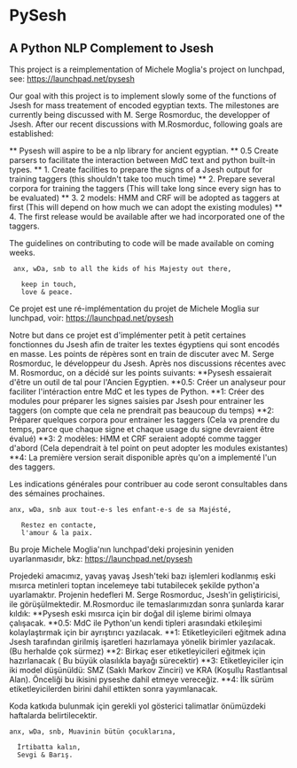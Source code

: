 # PySesh
A Python NLP Complement to Jsesh
--------
This project is a reimplementation of Michele Moglia's project on lunchpad, see: https://launchpad.net/pysesh
    
  Our goal with this project is to implement slowly some of the functions of Jsesh for mass treatement of encoded egyptian texts.  The milestones are currently being discussed with M. Serge Rosmorduc, the developper of Jsesh. 
  After our recent discussions with M.Rosmorduc, following goals are established:
  
  ** Pysesh will aspire to be a nlp library for ancient egyptian.
  ** 0.5 Create parsers to facilitate the interaction between MdC text and python built-in types.
  ** 1. Create facilities to prepare the signs of a Jsesh output for training taggers (this shouldn't take too much time)
  ** 2. Prepare several corpora for training the taggers (This will take long since every sign has to be evaluated)
  ** 3. 2 models: HMM and CRF will be adopted as taggers at first (This will depend on how much we can adopt the existing modules)
  ** 4. The first release would be available after we had incorporated one of the taggers.
   
  The guidelines on contributing to code will be made available on coming weeks. 
   
     anx, wDa, snb to all the kids of his Majesty out there,
       
       keep in touch,
       love & peace.
       
Ce projet est une ré-implémentation du projet de Michele Moglia sur lunchpad, voir: https://launchpad.net/pysesh

   Notre but dans ce projet est d'implémenter petit à petit certaines fonctionnes du Jsesh afin de traiter les textes égyptiens qui sont encodés en masse. Les points de répères sont en train de discuter avec M. Serge Rosmorduc, le développeur du Jsesh.
   Après nos discussions récentes avec M. Rosmorduc, on a décidé sur les points suivants:
   **Pysesh essaierait d'être un outil de tal pour l'Ancien Egyptien.
   **0.5: Créer un analyseur pour faciliter l'intéraction entre MdC et les types de Python.
   **1: Créer des modules pour préparer les signes saisies par Jsesh pour entrainer les taggers (on compte que cela ne prendrait pas beaucoup du temps)
   **2: Préparer quelques corpora pour entrainer les taggers (Cela va prendre du temps, parce que chaque signe et chaque usage du signe devraient être évalué)
   **3: 2 modèles: HMM et CRF seraient adopté comme tagger d'abord (Cela dependrait à tel point on peut adopter les modules existantes)
   **4: La première version serait disponible après qu'on a implementé l'un des taggers.
   
   Les indications générales pour contribuer au code seront consultables dans des sémaines prochaines.
   
    anx, wDa, snb aux tout-e-s les enfant-e-s de sa Majésté,
   
       Restez en contacte,
       l'amour & la paix.
       
 
 
 Bu proje Michele Moglia'nın lunchpad'deki projesinin yeniden uyarlanmasıdır, bkz: https://launchpad.net/pysesh
 
  Projedeki amacımız, yavaş yavaş Jsesh'teki bazı işlemleri kodlanmış eski mısırca metinleri toptan incelemeye tabi tutabilecek şekilde python'a uyarlamaktır. Projenin hedefleri M. Serge Rosmorduc, Jsesh'in geliştiricisi, ile görüşülmektedir.
  M.Rosmorduc ile temaslarımızdan sonra şunlarda karar kıldık:
  **Pysesh eski mısırca için bir doğal dil işleme birimi olmaya çalışacak.
  **0.5: MdC ile Python'un kendi tipleri arasındaki etkileşimi kolaylaştırmak için bir ayrıştırıcı yazılacak.
  **1: Etiketleyicileri eğitmek adına Jsesh tarafından girilmiş işaretleri hazırlamaya yönelik birimler yazılacak. (Bu herhalde çok sürmez)
  **2: Birkaç eser etiketleyicileri eğitmek için hazırlanacak ( Bu büyük olasılıkla bayağı sürecektir)
  **3: Etiketleyiciler için iki model düşünüldü: SMZ (Saklı Markov Zinciri) ve KRA (Koşullu Rastlantısal Alan). Önceliği bu ikisini pyseshe dahil etmeye vereceğiz.
  **4: İlk sürüm etiketleyicilerden birini dahil ettikten sonra yayımlanacak.
    
  Koda katkıda bulunmak için gerekli yol gösterici talimatlar önümüzdeki haftalarda belirtilecektir.
    
    anx, wDa, snb, Muavinin bütün çocuklarına,
    
      İrtibatta kalın,
      Sevgi & Barış.
